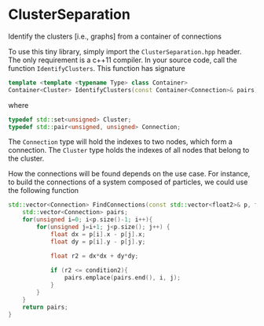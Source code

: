 # ClusterSeparation
Identify the clusters [i.e., graphs] from a container of connections 

To use this tiny library, simply import the ``ClusterSeparation.hpp`` header. The only requirement is a c++11 compiler. In your source code, call the function ``IdentifyClusters``. This function has signature

```c++
template <template <typename Type> class Container>
Container<Cluster> IdentifyClusters(const Container<Connection>& pairs);
```

where

```c++
typedef std::set<unsigned> Cluster;
typedef std::pair<unsigned, unsigned> Connection;
```

The ``Connection`` type will hold the indexes to two nodes, which form a connection. The ``Cluster`` type holds the indexes of all nodes that belong to the cluster.

How the connections will be found depends on the use case. For instance, to build the connections of a system composed of particles, we could use the following function

```c++
std::vector<Connection> FindConnections(const std::vector<float2>& p, float condition) {
    std::vector<Connection> pairs;
    for(unsigned i=0; i<p.size()-1; i++){
        for(unsigned j=i+1; j<p.size(); j++) {
            float dx = p[i].x - p[j].x;
            float dy = p[i].y - p[j].y;

            float r2 = dx*dx + dy*dy;
            
            if (r2 <= condition2){
                pairs.emplace(pairs.end(), i, j);
            }
        }
    }
    return pairs;
}
```
